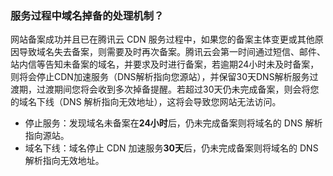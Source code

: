 
### 服务过程中域名掉备的处理机制？
网站备案成功并且已在腾讯云 CDN 服务过程中，如果您的备案主体变更或其他原因导致域名失去备案，则需要及时再次备案。腾讯云会第一时间通过短信、邮件、站内信等告知未备案的域名，并要求及时进行备案，若逾期24小时未及时备案，则将会停止CDN加速服务（DNS解析指向您源站），并保留30天DNS解析服务过渡期，过渡期间您将会收到多次掉备提醒。若超过30天仍未完成备案，则会将您的域名下线（DNS 解析指向无效地址），这将会导致您网站无法访问。
- 停止服务：发现域名未备案在**24小时**后，仍未完成备案则将域名的 DNS 解析指向源站。
- 域名下线：域名停止 CDN 加速服务**30天**后，仍未完成备案则将域名的 DNS 解析指向无效地址。
